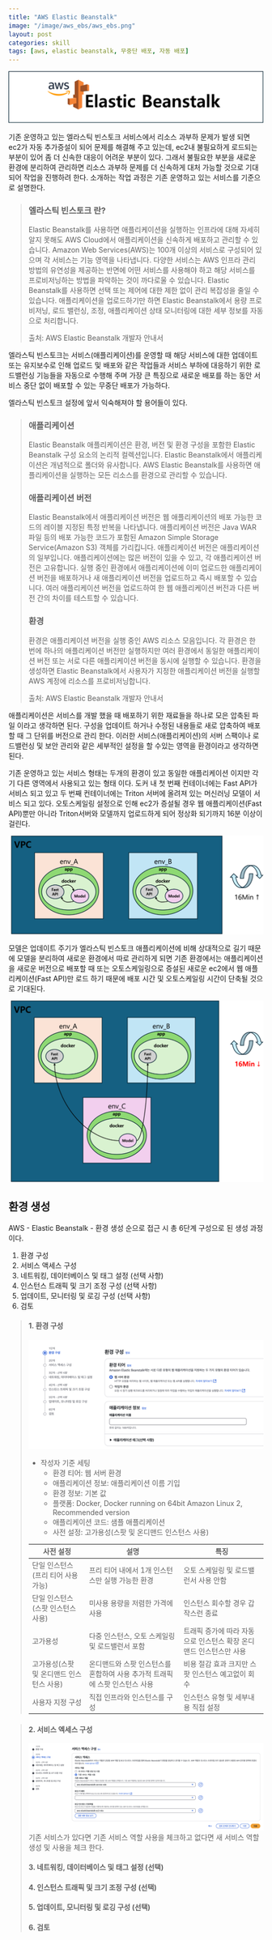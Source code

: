```yaml
---
title: "AWS Elastic Beanstalk"
image: "/image/aws_ebs/aws_ebs.png"
layout: post
categories: skill
tags: [aws, elastic beanstalk, 무중단 배포, 자동 배포]
---
```


![](../image/aws_ebs/aws_ebs.png)


기존 운영하고 있는 엘라스틱 빈스토크 서비스에서 리소스 과부하 문제가 발생 되면 ec2가 자동 추가증설이 되어 문제를 해결해 주고 있는데, ec2내 불필요하게 로드되는 부분이 있어 좀 더 신속한 대응이 어려운 부분이 있다.
그래서 불필요한 부분을 새로운 환경에 분리하여 관리하면 리소스 과부하 문제를 더 신속하게 대처 가능할 것으로 기대되어 작업을 진행하려 한다.
소개하는 작업 과정은 기존 운영하고 있는 서비스를 기준으로 설명한다.
> ### 엘라스틱 빈스토크 란?
> Elastic Beanstalk를 사용하면 애플리케이션을 실행하는 인프라에 대해 자세히 알지 못해도 AWS Cloud에서 애플리케이션을 신속하게 배포하고 관리할 수 있습니다. Amazon Web Services(AWS)는 100개 이상의 서비스로 구성되어 있으며 각 서비스는 기능 영역을 나타냅니다. 다양한 서비스는 AWS 인프라 관리 방법의 유연성을 제공하는 반면에 어떤 서비스를 사용해야 하고 해당 서비스를 프로비저닝하는 방법을 파악하는 것이 까다로울 수 있습니다. Elastic Beanstalk를 사용하면 선택 또는 제어에 대한 제한 없이 관리 복잡성을 줄일 수 있습니다. 애플리케이션을 업로드하기만 하면 Elastic Beanstalk에서 용량 프로비저닝, 로드 밸런싱, 조정, 애플리케이션 상태 모니터링에 대한 세부 정보를 자동으로 처리합니다.
> 
> 출처: AWS Elastic Beanstalk 개발자 안내서

엘라스틱 빈스토크는 서비스(애플리케이션)를 운영할 때 해당 서비스에 대한 업데이트 또는 유지보수로 인해 업로드 및 배포와 같은 작업들과 서비스 부하에 대응하기 위한 로드밸런싱 기능들을 자동으로 수행해 주며 가장 큰 특징으로 새로운 배포를 하는 동안 서비스 중단 없이 배포할 수 있는 무중단 배포가 가능하다.

엘라스틱 빈스토크 설정에 앞서 익숙해져야 할 용어들이 있다.
> ### 애플리케이션
> Elastic Beanstalk 애플리케이션은 환경, 버전 및 환경 구성을 포함한 Elastic Beanstalk 구성 요소의 논리적 컬렉션입니다. Elastic Beanstalk에서 애플리케이션은 개념적으로 폴더와 유사합니다. AWS Elastic Beanstalk를 사용하면 애플리케이션을 실행하는 모든 리소스를 환경으로 관리할 수 있습니다.
> ### 애플리케이션 버전
> Elastic Beanstalk에서 애플리케이션 버전은 웹 애플리케이션의 배포 가능한 코드의 레이블 지정된 특정 반복을 나타냅니다. 애플리케이션 버전은 Java WAR 파일 등의 배포 가능한 코드가 포함된 Amazon Simple Storage Service(Amazon S3) 객체를 가리킵니다. 애플리케이션 버전은 애플리케이션의 일부입니다. 애플리케이션에는 많은 버전이 있을 수 있고, 각 애플리케이션 버전은 고유합니다. 실행 중인 환경에서 애플리케이션에 이미 업로드한 애플리케이션 버전을 배포하거나 새 애플리케이션 버전을 업로드하고 즉시 배포할 수 있습니다. 여러 애플리케이션 버전을 업로드하여 한 웹 애플리케이션 버전과 다른 버전 간의 차이를 테스트할 수 있습니다.
> ### 환경
> 환경은 애플리케이션 버전을 실행 중인 AWS 리소스 모음입니다. 각 환경은 한 번에 하나의 애플리케이션 버전만 실행하지만 여러 환경에서 동일한 애플리케이션 버전 또는 서로 다른 애플리케이션 버전을 동시에 실행할 수 있습니다. 환경을 생성하면 Elastic Beanstalk에서 사용자가 지정한 애플리케이션 버전을 실행할 AWS 계정에 리소스를 프로비저닝합니다.
>
> 출처: AWS Elastic Beanstalk 개발자 안내서

애플리케이션은 서비스를 개발 했을 때 배포하기 위한 재료들을 하나로 모은 압축된 파일 이라고 생각하면 된다.
구성을 업데이트 하거나 수정된 내용들로 새로 압축하여 배포할 때 그 단위를 버전으로 관리 한다.
이러한 서비스(애플리케이션)의 서버 스팩이나 로드밸런싱 및 보안 관리와 같은 세부적인 설정을 할 수있는 영역을 환경이라고 생각하면 된다.

기존 운영하고 있는 서비스 형태는 두개의 환경이 있고 동일한 애플리케이션 이지만 각기 다른 영역에서 사용되고 있는 형태 이다.
도커 내 첫 번째 컨테이너에는 Fast API가 서비스 되고 있고 두 번째 컨테이너에는 Triton 서버에 올려져 있는 머신러닝 모델이 서비스 되고 있다.
오토스케일링 설정으로 인해 ec2가 증설될 경우 웹 애플리케이션(Fast API)뿐만 아니라 Triton서버와 모델까지 업로드하게 되어 정상화 되기까지 16분 이상이 걸린다.

![](../image/aws_ebs/aws_ebs_structure_before.png)

모델은 업데이트 주기가 엘라스틱 빈스토크 애플리케이션에 비해 상대적으로 길기 때문에 모델을 분리하여 새로운 환경에서 따로 관리하게 되면 기존 환경에서는 애플리케이션을 새로운 버전으로 배포할 때 또는
오토스케일링으로 증설된 새로운 ec2에서 웹 애플리케이션(Fast API)만 로드 하기 때문에 배포 시간 및 오토스케일링 시간이 단축될 것으로 기대된다.

![](../image/aws_ebs/aws_ebs_structure_after.png)

## 환경 생성

AWS - Elastic Beanstalk - 환경 생성 순으로 접근 시 총 6단계 구성으로 된 생성 과정이다.
1. 환경 구성
2. 서비스 액세스 구성
3. 네트워킹, 데이터베이스 및 태그 설정 (선택 사항)
4. 인스턴스 트래픽 및 크기 조정 구성 (선택 사항)
5. 업데이트, 모니터링 및 로깅 구성 (선택 사항)
6. 검토

> #### 1. 환경 구성
> ![](../image/aws_ebs/1.png)
> - 작성자 기준 세팅
>   - 환경 티어: 웹 서버 환경
>   - 애플리케이션 정보: 애플리케이션 이름 기입
>   - 환경 정보: 기본 값
>   - 플랫폼: Docker, Docker running on 64bit Amazon Linux 2, Recommended version
>   - 애플리케이션 코드: 샘플 애플리케이션
>   - 사전 설정: 고가용성(스팟 및 온디맨드 인스턴스 사용)
> 
> | 사전 설정 | 설명                | 특징                   |
> |------|-------------------|----------------------|
> | 단일 인스턴스(프리 티어 사용 가능) | 프리 티어 내에서 1개 인스턴스만 실행 가능한 환경| 오토 스케일링 및 로드밸런서 사용 안함|
> | 단일 인스턴스(스팟 인스턴스 사용) | 미사용 용량을 저렴한 가격에 사용| 인스턴스 회수할 경우 갑작스런 종료  |
> | 고가용성 | 다중 인스턴스, 오토 스케일링 및 로드밸런서 포함 | 트래픽 증가에 따라 자동으로 인스턴스 확장 온디맨드 인스턴스만 사용 |
> | 고가용성(스팟 및 온디맨드 인스턴스 사용) | 온디맨드와 스팟 인스턴스를 혼합하여 사용 추가적 트래픽에 스팟 인스턴스 사용 | 비용 절감 효과 크지만 스팟 인스턴스 예고없이 회수 |
> | 사용자 지정 구성 | 직접 인프라와 인스턴스를 구성  | 인스턴스 유형 및 세부내용 직접 설정 |

> #### 2. 서비스 엑세스 구성
> ![](../image/aws_ebs/2.png)
> 기존 서비스가 있다면 기존 서비스 역할 사용을 체크하고 없다면 새 서비스 역할 생성 및 사용을 체크 한다.
> #### 3. 네트워킹, 데이터베이스 및 태그 설정 (선택)
> #### 4. 인스턴스 트래픽 및 크기 조정 구성 (선택)
> #### 5. 업데이트, 모니터링 및 로깅 구성 (선택)
> #### 6. 검토

